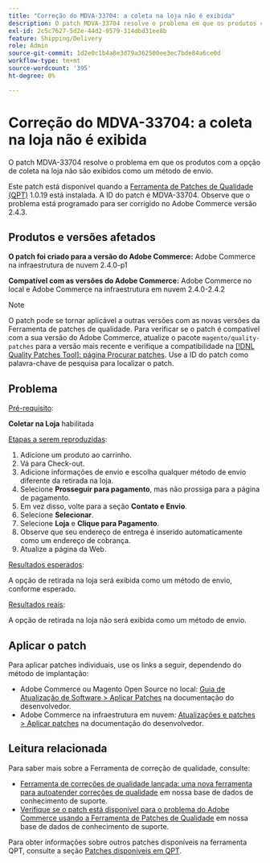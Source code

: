 ```yaml
---
title: "Correção do MDVA-33704: a coleta na loja não é exibida"
description: O patch MDVA-33704 resolve o problema em que os produtos com a opção de coleta na loja não são exibidos como um método de envio.
exl-id: 2c5c7627-5d2e-44d2-9579-314dbd31ee8b
feature: Shipping/Delivery
role: Admin
source-git-commit: 1d2e0c1b4a8e3d79a362500ee3ec7bde84a6ce0d
workflow-type: tm+mt
source-wordcount: '395'
ht-degree: 0%

---
```


# Correção do MDVA-33704: a coleta na loja não é exibida

O patch MDVA-33704 resolve o problema em que os produtos com a opção de coleta na loja não são exibidos como um método de envio.

Este patch está disponível quando a [Ferramenta de Patches de Qualidade (QPT)](/help/announcements/adobe-commerce-announcements/magento-quality-patches-released-new-tool-to-self-serve-quality-patches.md) 1.0.19 está instalada. A ID do patch é MDVA-33704. Observe que o problema está programado para ser corrigido no Adobe Commerce versão 2.4.3.

## Produtos e versões afetados

**O patch foi criado para a versão do Adobe Commerce:** Adobe Commerce na infraestrutura de nuvem 2.4.0-p1

**Compatível com as versões do Adobe Commerce:** Adobe Commerce no local e Adobe Commerce na infraestrutura em nuvem 2.4.0-2.4.2

>[!NOTE]
>
>O patch pode se tornar aplicável a outras versões com as novas versões da Ferramenta de patches de qualidade. Para verificar se o patch é compatível com a sua versão do Adobe Commerce, atualize o pacote `magento/quality-patches` para a versão mais recente e verifique a compatibilidade na [[!DNL Quality Patches Tool]: página Procurar patches](https://devdocs.magento.com/quality-patches/tool.html#patch-grid). Use a ID do patch como palavra-chave de pesquisa para localizar o patch.

## Problema

<u>Pré-requisito</u>:<br>

**Coletar na Loja** habilitada

<u>Etapas a serem reproduzidas</u>:

1. Adicione um produto ao carrinho.
1. Vá para Check-out.
1. Adicione informações de envio e escolha qualquer método de envio diferente da retirada na loja.
1. Selecione **Prosseguir para pagamento**, mas não prossiga para a página de pagamento.
1. Em vez disso, volte para a seção **Contato e Envio**.
1. Selecione **Selecionar**.
1. Selecione **Loja** e **Clique para Pagamento**.
1. Observe que seu endereço de entrega é inserido automaticamente como um endereço de cobrança.
1. Atualize a página da Web.

<u>Resultados esperados</u>:

A opção de retirada na loja será exibida como um método de envio, conforme esperado.

<u>Resultados reais</u>:

A opção de retirada na loja não será exibida como um método de envio.

## Aplicar o patch

Para aplicar patches individuais, use os links a seguir, dependendo do método de implantação:

* Adobe Commerce ou Magento Open Source no local: [Guia de Atualização de Software > Aplicar Patches](https://devdocs.magento.com/guides/v2.4/comp-mgr/patching/mqp.html) na documentação do desenvolvedor.
* Adobe Commerce na infraestrutura em nuvem: [Atualizações e patches > Aplicar patches](https://devdocs.magento.com/cloud/project/project-patch.html) na documentação do desenvolvedor.

## Leitura relacionada

Para saber mais sobre a Ferramenta de correção de qualidade, consulte:

* [Ferramenta de correções de qualidade lançada: uma nova ferramenta para autoatender correções de qualidade](/help/announcements/adobe-commerce-announcements/magento-quality-patches-released-new-tool-to-self-serve-quality-patches.md) em nossa base de dados de conhecimento de suporte.
* [Verifique se o patch está disponível para o problema do Adobe Commerce usando a Ferramenta de Patches de Qualidade](/help/support-tools/patches-available-in-qpt-tool/check-patch-for-magento-issue-with-magento-quality-patches.md) em nossa base de dados de conhecimento de suporte.

Para obter informações sobre outros patches disponíveis na ferramenta QPT, consulte a seção [Patches disponíveis em QPT](https://support.magento.com/hc/en-us/sections/360010506631-Patches-available-in-QPT-tool-).
